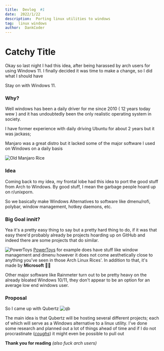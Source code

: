 ```yaml
---
title:  Devlog  #1
date:  2022/1/22
description:  Porting linux utilities to windows
tag:  linux windows
author:  DankCoder
---
```


# Catchy Title

Okay so last night I had this idea,  after being harassed by arch users for using Windows 11. I finally decided it was time to make a change, so I did what I should have

Stay on with Windows 11.

### Why?

Well windows has been a daily driver for me since 2010 ( 12 years today wew ) and it has undoubtedly been the only realistic operating system in society. 

I have former experience with daily driving Ubuntu for about 2 years but it was jackass; 


Manjaro was a great distro but  it lacked some of the major software I used on Windows on a daily basis

![Old Manjaro Rice](https://cdn.discordapp.com/attachments/694523208757411880/844184690612502548/unknown.png)

### Idea

Coming back to my idea, my frontal lobe had this idea to port the good stuff from Arch to Windows. By good stuff, I mean the garbage people hoard up on r/unixporn. 

So we basically make Windows Alternatives to software like dmenu/rofi, polybar, window management, hotkey daemons, etc.

### Big Goal innit?

Yea it's a pretty easy thing to say but a pretty hard thing to do, if it was that easy there'd probably already be projects hoarding up on GitHub and indeed there are some projects that do similar. 


![PowerToys](https://raw.githubusercontent.com/microsoft/PowerToys/main/doc/images/overview/PT_hero_image.png)
[PowerToys](https://github.com/microsoft/PowerToys) for example does have stuff like window management and dmenu however it does not come aesthetically close to anything you've seen in those Arch Linux Rices'. In addition to that, it's made by **Microsoft** 🤮🤮 



Other major software like Rainmeter turn out to be pretty heavy on the already bloated Windows 10/11, they don't appear to be an option for an average low end windows user.

### Proposal 

So I came up with Qubertz
![qb](https://i.imgur.com/FyXWKn3.png)

The main idea is that Qubertz will be hosting several different projects; each of which will serve as a Windows alternative to a linux utility. I've done some research and planned out a lot of things ahead of time and if  I do not procrastinate (*[coughs](https://media.discordapp.net/attachments/534761264967188500/934413849464029214/unknown.png)*) it might even be possible to pull out

**Thank you for reading**
*(also fuck arch users)*
